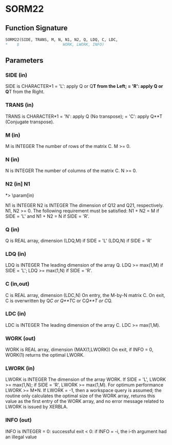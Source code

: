 # SORM22

## Function Signature

```fortran
SORM22(SIDE, TRANS, M, N, N1, N2, Q, LDQ, C, LDC,
*    $                   WORK, LWORK, INFO)
```

## Parameters

### SIDE (in)

SIDE is CHARACTER*1 = 'L': apply Q or Q**T from the Left; = 'R': apply Q or Q**T from the Right.

### TRANS (in)

TRANS is CHARACTER*1 = 'N': apply Q (No transpose); = 'C': apply Q**T (Conjugate transpose).

### M (in)

M is INTEGER The number of rows of the matrix C. M >= 0.

### N (in)

N is INTEGER The number of columns of the matrix C. N >= 0.

### N2 (in] N1
*> \param[in)

N1 is INTEGER N2 is INTEGER The dimension of Q12 and Q21, respectively. N1, N2 >= 0. The following requirement must be satisfied: N1 + N2 = M if SIDE = 'L' and N1 + N2 = N if SIDE = 'R'.

### Q (in)

Q is REAL array, dimension (LDQ,M) if SIDE = 'L' (LDQ,N) if SIDE = 'R'

### LDQ (in)

LDQ is INTEGER The leading dimension of the array Q. LDQ >= max(1,M) if SIDE = 'L'; LDQ >= max(1,N) if SIDE = 'R'.

### C (in,out)

C is REAL array, dimension (LDC,N) On entry, the M-by-N matrix C. On exit, C is overwritten by Q*C or Q**T*C or C*Q**T or C*Q.

### LDC (in)

LDC is INTEGER The leading dimension of the array C. LDC >= max(1,M).

### WORK (out)

WORK is REAL array, dimension (MAX(1,LWORK)) On exit, if INFO = 0, WORK(1) returns the optimal LWORK.

### LWORK (in)

LWORK is INTEGER The dimension of the array WORK. If SIDE = 'L', LWORK >= max(1,N); if SIDE = 'R', LWORK >= max(1,M). For optimum performance LWORK >= M*N. If LWORK = -1, then a workspace query is assumed; the routine only calculates the optimal size of the WORK array, returns this value as the first entry of the WORK array, and no error message related to LWORK is issued by XERBLA.

### INFO (out)

INFO is INTEGER = 0: successful exit < 0: if INFO = -i, the i-th argument had an illegal value

